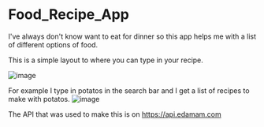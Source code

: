 # Food_Recipe_App
I've always don't know want to eat for dinner so this app helps me with a list of different options of food.

This is a simple layout to where you can type in your recipe. 

![image](https://user-images.githubusercontent.com/75237646/116151501-4956ab80-a6aa-11eb-9e18-ad8b932d5e9f.png)

For example I type in potatos in the search bar and I get a list of recipes to make with potatos.
![image](https://user-images.githubusercontent.com/75237646/116151657-7f942b00-a6aa-11eb-9051-82f586c0d18d.png)

The API that was used to make this is on https://api.edamam.com
